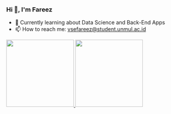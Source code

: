 ### Hi 👋, I'm Fareez

<!--
**zeerafle/zeerafle** is a ✨ _special_ ✨ repository because its `README.md` (this file) appears on your GitHub profile.

Here are some ideas to get you started:

- 🔭 I’m currently working on ...
- 🌱 I’m currently learning ...
- 👯 I’m looking to collaborate on ...
- 🤔 I’m looking for help with ...
- 💬 Ask me about ...
- 📫 How to reach me: ...
- 😄 Pronouns: ...
- ⚡ Fun fact: ...
-->

- 🌱 Currently learning about Data Science and Back-End Apps
- 📫 How to reach me: [vsefareez@student.unmul.ac.id](mailto:vsefareez@student.unmul.ac.id)


<p align="left">
<a href="https://github.com/zeerafle">
  <img height="180em" src="https://github-readme-stats-eight-theta.vercel.app/api?username=zeerafle&show_icons=true&theme=algolia&include_all_commits=true&count_private=true"/>
  <img height="180em" src="https://github-readme-stats-eight-theta.vercel.app/api/top-langs/?username=zeerafle&layout=compact&langs_count=8&theme=algolia"/>
</a>
</p>

